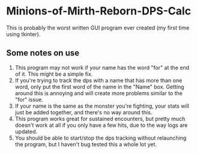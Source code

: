 # Minions-of-Mirth-Reborn-DPS-Calc

This is probably the worst written GUI program ever created (my first time using tkinter).

## Some notes on use
1. This program may not work if your name has the word "for" at the end of it. This might be a simple fix.
2. If you're trying to track the dps with a name that has more than one word, only put the first word of the name in the "Name" box. Getting around this is annoying and will create more problems similar to the "for" issue.
3. If your name is the same as the monster you're fighting, your stats will just be added together, and there's no way around this.
4. This program works great for sustained encounters, but pretty much doesn't work at all if you only have a few hits, due to the way logs are updated.
5. You should be able to start/stop the dps tracking without relaunching the program, but I haven't bug tested this a whole lot yet.
